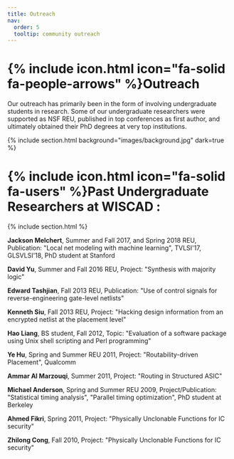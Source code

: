 ```yaml
---
title: Outreach
nav:
  order: 5
  tooltip: community outreach
---
```


# {% include icon.html icon="fa-solid fa-people-arrows" %}Outreach

Our outreach has primarily been in the form of involving undergraduate students in research. Some of our undergraduate researchers were supported as NSF REU, published in top conferences as first author, and ultimately obtained their PhD degrees at very top institutions.

{% include section.html background="images/background.jpg" dark=true %}

# {% include icon.html icon="fa-solid fa-users" %}Past Undergraduate Researchers at WISCAD :

{% include section.html %}

**Jackson Melchert**, Summer and Fall 2017, and Spring 2018 REU, Publication: "Local net modeling with machine learning", TVLSI'17, GLSVLSI'18, PhD student at Stanford

**David Yu**, Summer and Fall 2016 REU, Project: "Synthesis with majority logic"

**Edward Tashjian**, Fall 2013 REU, Publication: "Use of control signals for reverse-engineering gate-level netlists"

**Kenneth Siu**, Fall 2013 REU, Project: "Hacking design information from an encrypted netlist at the placement level"

**Hao Liang**, BS student, Fall 2012, Topic: "Evaluation of a software package using Unix shell scripting and Perl programming"

**Ye Hu**, Spring and Summer REU 2011, Project: "Routability-driven Placement", Qualcomm

**Ammar Al Marzouqi**, Summer 2011, Project: "Routing in Structured ASIC"

**Michael Anderson**, Spring and Summer REU 2009, Project/Publication: "Statistical timing analysis", "Parallel timing optimization", PhD student at Berkeley

**Ahmed Fikri**, Spring 2011, Project: "Physically Unclonable Functions for IC security"

**Zhilong Cong**, Fall 2010, Project: "Physically Unclonable Functions for IC security"


